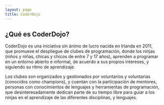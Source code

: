 ```yaml
---
layout: page
title: CoderDojo
---
```


## ¿Qué es CoderDojo?

CoderDojo es una iniciativa sin ánimo de lucro nacida en Irlanda en 2011, que promueve el despliegue de clubes de programación, donde los ninjas (niños y niñas, chicas y chicos de entre 7 y 17 años), aprenden a programar en un entorno abierto e informal, de acuerdo a  sus propios intereses, y siguiendo su ritmo de aprendizaje. 

Los clubes son organizados y gestionados por voluntarios y voluntarias (conocidos como champions), y cuentan con la participación de mentores, personas con conocimientos de lenguajes y herramientas de programación, que desinteresadamente dedican parte de su tiempo libre para guiar a los ninjas en el aprendizaje de las diferentes disciplinas, y lenguajes.

